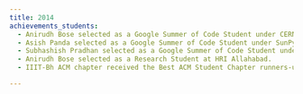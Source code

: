 ```yaml
---
title: 2014
achievements_students:
  - Anirudh Bose selected as a Google Summer of Code Student under CERN
  - Asish Panda selected as a Google Summer of Code Student under SunPy (PSF)
  - Subhashish Pradhan selected as a Google Summer of Code Student under GNU Project.
  - Anirudh Bose selected as a Research Student at HRI Allahabad.
  - IIIT-Bh ACM chapter received the Best ACM Student Chapter runners-up award during ACM India Annual Event at IIT Delhi

---
```

